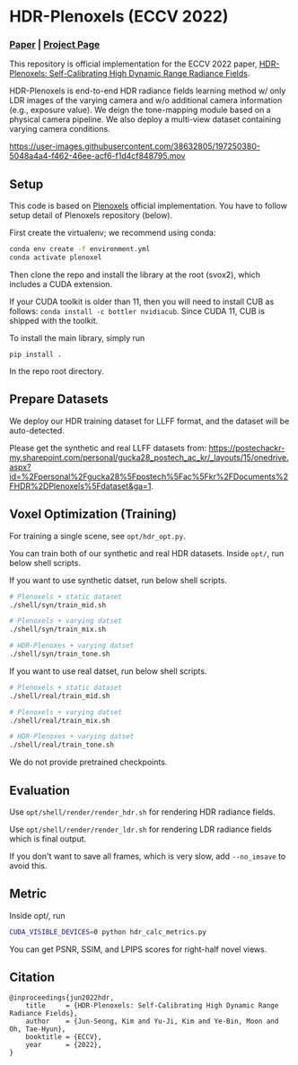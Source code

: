 # HDR-Plenoxels (ECCV 2022)

### [Paper](https://arxiv.org/abs/2208.06787) | [Project Page](https://hdr-plenoxels.github.io/)

This repository is official implementation for the ECCV 2022 paper, [HDR-Plenoxels: Self-Calibrating High Dynamic Range Radiance Fields](https://arxiv.org/abs/2208.06787). 

HDR-Plenoxels is end-to-end HDR radiance fields learning method w/ only LDR images of the varying camera and w/o additional camera information (e.g., exposure value).
We deign the tone-mapping module based on a physical camera pipeline.
We also deploy a multi-view dataset containing varying camera conditions.

https://user-images.githubusercontent.com/38632805/197250380-5048a4a4-f462-46ee-acf6-f1d4cf848795.mov

## Setup

This code is based on [Plenoxels](https://github.com/sxyu/svox2) official implementation. 
You have to follow setup detail of Plenoxels repository (below).


First create the virtualenv; we recommend using conda:
```sh
conda env create -f environment.yml
conda activate plenoxel
```

Then clone the repo and install the library at the root (svox2), which includes a CUDA extension.

If your CUDA toolkit is older than 11, then you will need to install CUB as follows:
`conda install -c bottler nvidiacub`.
Since CUDA 11, CUB is shipped with the toolkit.

To install the main library, simply run
```
pip install .
```
In the repo root directory.

## Prepare Datasets

We deploy our HDR training dataset for LLFF format, and the dataset will be auto-detected.


Please get the synthetic and real LLFF datasets from:
<https://postechackr-my.sharepoint.com/personal/gucka28_postech_ac_kr/_layouts/15/onedrive.aspx?id=%2Fpersonal%2Fgucka28%5Fpostech%5Fac%5Fkr%2FDocuments%2FHDR%2DPlenoxels%5Fdataset&ga=1>.


## Voxel Optimization (Training)

For training a single scene, see `opt/hdr_opt.py`.

You can train both of our synthetic and real HDR datasets.
Inside `opt/`, run below shell scripts.

If you want to use synthetic datset, run below shell scripts.
```bash
# Plenoxels + static dataset
./shell/syn/train_mid.sh

# Plenoxels + varying datset
./shell/syn/train_mix.sh

# HDR-Plenoxes + varying datset
./shell/syn/train_tone.sh
```

If you want to use real datset, run below shell scripts.
```bash
# Plenoxels + static dataset
./shell/real/train_mid.sh

# Plenoxels + varying datset
./shell/real/train_mix.sh

# HDR-Plenoxes + varying datset
./shell/real/train_tone.sh
```

We do not provide pretrained checkpoints.

## Evaluation

Use `opt/shell/render/render_hdr.sh` for rendering HDR radiance fields.

Use `opt/shell/render/render_ldr.sh` for rendering LDR radiance fields which is final output.

If you don't want to save all frames, which is very slow, add `--no_imsave` to avoid this.

## Metric

Inside opt/, run
```bash
CUDA_VISIBLE_DEVICES=0 python hdr_calc_metrics.py
```

You can get PSNR, SSIM, and LPIPS scores for right-half novel views.

## Citation

```
@inproceedings{jun2022hdr,
    title     = {HDR-Plenoxels: Self-Calibrating High Dynamic Range Radiance Fields},
    author    = {Jun-Seong, Kim and Yu-Ji, Kim and Ye-Bin, Moon and Oh, Tae-Hyun},
    booktitle = {ECCV},
    year      = {2022},
}
```